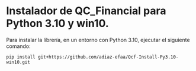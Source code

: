 # Instalador de QC_Financial para Python 3.10 y win10.

Para instalar la librería, en un entorno con Python 3.10, ejecutar el siguiente comando:

```
pip install git+https://github.com/adiaz-efaa/Qcf-Install-Py3.10-win10.git
```
